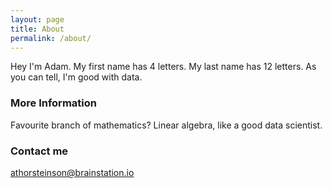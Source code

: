 ```yaml
---
layout: page
title: About
permalink: /about/
---
```


Hey I'm Adam. My first name has 4 letters. My last name has 12 letters. As you can tell, I'm good with data.

### More Information

Favourite branch of mathematics? Linear algebra, like a good data scientist. 

### Contact me

[athorsteinson@brainstation.io](mailto:athorsteinson@brainstation.io)